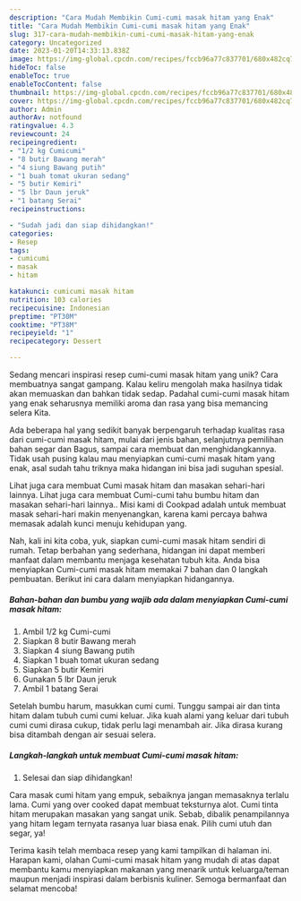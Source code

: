 ```yaml
---
description: "Cara Mudah Membikin Cumi-cumi masak hitam yang Enak"
title: "Cara Mudah Membikin Cumi-cumi masak hitam yang Enak"
slug: 317-cara-mudah-membikin-cumi-cumi-masak-hitam-yang-enak
category: Uncategorized
date: 2023-01-20T14:33:13.838Z
image: https://img-global.cpcdn.com/recipes/fccb96a77c837701/680x482cq70/cumi-cumi-masak-hitam-foto-resep-utama.jpg
hideToc: false
enableToc: true
enableTocContent: false
thumbnail: https://img-global.cpcdn.com/recipes/fccb96a77c837701/680x482cq70/cumi-cumi-masak-hitam-foto-resep-utama.jpg
cover: https://img-global.cpcdn.com/recipes/fccb96a77c837701/680x482cq70/cumi-cumi-masak-hitam-foto-resep-utama.jpg
author: Admin
authorAv: notfound
ratingvalue: 4.3
reviewcount: 24
recipeingredient:
- "1/2 kg Cumicumi"
- "8 butir Bawang merah"
- "4 siung Bawang putih"
- "1 buah tomat ukuran sedang"
- "5 butir Kemiri"
- "5 lbr Daun jeruk"
- "1 batang Serai"
recipeinstructions:

- "Sudah jadi dan siap dihidangkan!"
categories:
- Resep
tags:
- cumicumi
- masak
- hitam

katakunci: cumicumi masak hitam 
nutrition: 103 calories
recipecuisine: Indonesian
preptime: "PT30M"
cooktime: "PT38M"
recipeyield: "1"
recipecategory: Dessert

---
```





Sedang mencari inspirasi resep cumi-cumi masak hitam yang unik? Cara membuatnya sangat gampang. Kalau keliru mengolah maka hasilnya tidak akan memuaskan dan bahkan tidak sedap. Padahal cumi-cumi masak hitam yang enak seharusnya memiliki aroma dan rasa yang bisa memancing selera Kita.





Ada beberapa hal yang sedikit banyak berpengaruh terhadap kualitas rasa dari cumi-cumi masak hitam, mulai dari jenis bahan, selanjutnya pemilihan bahan segar dan Bagus, sampai cara membuat dan menghidangkannya. Tidak usah pusing kalau mau menyiapkan cumi-cumi masak hitam yang enak,      asal sudah tahu triknya maka hidangan ini bisa jadi suguhan spesial.














Lihat juga cara membuat Cumi masak hitam dan masakan sehari-hari lainnya. Lihat juga cara membuat Cumi-cumi tahu bumbu hitam dan masakan sehari-hari lainnya.. Misi kami di Cookpad adalah untuk membuat masak sehari-hari makin menyenangkan, karena kami percaya bahwa memasak adalah kunci menuju kehidupan yang.






Nah, kali ini kita coba, yuk, siapkan cumi-cumi masak hitam sendiri di rumah. Tetap berbahan yang sederhana, hidangan ini dapat memberi manfaat dalam membantu menjaga kesehatan tubuh kita. Anda bisa menyiapkan Cumi-cumi masak hitam memakai 7 bahan dan 0 langkah pembuatan. Berikut ini cara dalam menyiapkan hidangannya.

<!--inarticleads1-->

##### Bahan-bahan dan bumbu yang wajib ada dalam menyiapkan Cumi-cumi masak hitam:

1. Ambil 1/2 kg Cumi-cumi
1. Siapkan 8 butir Bawang merah
1. Siapkan 4 siung Bawang putih
1. Siapkan 1 buah tomat ukuran sedang
1. Siapkan 5 butir Kemiri
1. Gunakan 5 lbr Daun jeruk
1. Ambil 1 batang Serai


Setelah bumbu harum, masukkan cumi cumi. Tunggu sampai air dan tinta hitam dalam tubuh cumi cumi keluar. Jika kuah alami yang keluar dari tubuh cumi cumi dirasa cukup, tidak perlu lagi menambah air. Jika dirasa kurang bisa ditambah dengan air sesuai selera. 

<!--inarticleads2-->

##### Langkah-langkah untuk membuat Cumi-cumi masak hitam:


1. Selesai dan siap dihidangkan!

Cara masak cumi hitam yang empuk, sebaiknya jangan memasaknya terlalu lama. Cumi yang over cooked dapat membuat teksturnya alot. Cumi tinta hitam merupakan masakan yang sangat unik. Sebab, dibalik penampilannya yang hitam legam ternyata rasanya luar biasa enak. Pilih cumi utuh dan segar, ya! 

Terima kasih telah membaca resep yang kami tampilkan di halaman ini. Harapan kami, olahan Cumi-cumi masak hitam yang mudah di atas dapat membantu kamu menyiapkan makanan yang menarik untuk keluarga/teman maupun menjadi inspirasi dalam berbisnis kuliner. Semoga bermanfaat dan selamat mencoba!
